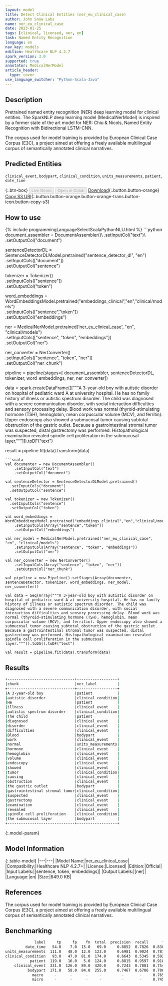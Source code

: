 ```yaml
---
layout: model
title: Detect Clinical Entities (ner_eu_clinical_case)
author: John Snow Labs
name: ner_eu_clinical_case
date: 2023-01-25
tags: [clinical, licensed, ner, en]
task: Named Entity Recognition
language: en
nav_key: models
edition: Healthcare NLP 4.2.7
spark_version: 3.0
supported: true
annotator: MedicalNerModel
article_header:
  type: cover
use_language_switcher: "Python-Scala-Java"
---
```


## Description

Pretrained named entity recognition (NER) deep learning model for clinical entities. The SparkNLP deep learning model (MedicalNerModel) is inspired by a former state of the art model for NER: Chiu & Nicols, Named Entity Recognition with Bidirectional LSTM-CNN.

The corpus used for model training is provided by European Clinical Case Corpus (E3C), a project aimed at offering a freely available multilingual corpus of semantically annotated clinical narratives.

## Predicted Entities

`clinical_event`, `bodypart`, `clinical_condition`, `units_measurements`, `patient`, `date_time`

{:.btn-box}
<button class="button button-orange" disabled>Live Demo</button>
<button class="button button-orange" disabled>Open in Colab</button>
[Download](https://s3.amazonaws.com/auxdata.johnsnowlabs.com/clinical/models/ner_eu_clinical_case_en_4.2.7_3.2_1674657662344.zip){:.button.button-orange}
[Copy S3 URI](s3://auxdata.johnsnowlabs.com/clinical/models/ner_eu_clinical_case_en_4.2.7_3.2_1674657662344.zip){:.button.button-orange.button-orange-trans.button-icon.button-copy-s3}

## How to use



<div class="tabs-box" markdown="1">
{% include programmingLanguageSelectScalaPythonNLU.html %}
```python
document_assembler = DocumentAssembler()\
	.setInputCol("text")\
	.setOutputCol("document")
 
sentenceDetectorDL = SentenceDetectorDLModel.pretrained("sentence_detector_dl", "en")\
	.setInputCols(["document"])\
	.setOutputCol("sentence")

tokenizer = Tokenizer()\
	.setInputCols(["sentence"])\
	.setOutputCol("token")

word_embeddings = WordEmbeddingsModel.pretrained("embeddings_clinical","en","clinical/models")\
	.setInputCols(["sentence","token"])\
	.setOutputCol("embeddings")

ner = MedicalNerModel.pretrained('ner_eu_clinical_case', "en", "clinical/models") \
	.setInputCols(["sentence", "token", "embeddings"]) \
	.setOutputCol("ner")
 
ner_converter = NerConverter()\
	.setInputCols(["sentence", "token", "ner"])\
	.setOutputCol("ner_chunk")

pipeline = pipeline(stages=[
	document_assembler,
	sentenceDetectorDL,
	tokenizer,
	word_embeddings,
	ner,
	ner_converter])

data = spark.createDataFrame([["""A 3-year-old boy with autistic disorder on hospital of pediatric ward A at university hospital. He has no family history of illness or autistic spectrum disorder. The child was diagnosed with a severe communication disorder, with social interaction difficulties and sensory processing delay. Blood work was normal (thyroid-stimulating hormone (TSH), hemoglobin, mean corpuscular volume (MCV), and ferritin). Upper endoscopy also showed a submucosal tumor causing subtotal obstruction of the gastric outlet. Because a gastrointestinal stromal tumor was suspected, distal gastrectomy was performed. Histopathological examination revealed spindle cell proliferation in the submucosal layer."""]]).toDF("text")

result = pipeline.fit(data).transform(data)
```
```scala
val documenter = new DocumentAssembler() 
    .setInputCol("text") 
    .setOutputCol("document")

val sentenceDetector = SentenceDetectorDLModel.pretrained()
  .setInputCols("document")
  .setOutputCol("sentence")

val tokenizer = new Tokenizer()
  .setInputCols("sentence")
  .setOutputCol("token")

val word_embeddings = WordEmbeddingsModel.pretrained("embeddings_clinical","en","clinical/models")
	.setInputCols(Array("sentence","token"))
	.setOutputCol("embeddings")

val ner_model = MedicalNerModel.pretrained("ner_eu_clinical_case", "en", "clinical/models")
    .setInputCols(Array("sentence", "token", "embeddings"))
    .setOutputCol("ner")

val ner_converter = new NerConverter()
    .setInputCols(Array("sentence", "token", "ner"))
    .setOutputCol("ner_chunk")

val pipeline = new Pipeline().setStages(Array(documenter, sentenceDetector, tokenizer, word_embeddings, ner_model, ner_converter))

val data = Seq(Array("""A 3-year-old boy with autistic disorder on hospital of pediatric ward A at university hospital. He has no family history of illness or autistic spectrum disorder. The child was diagnosed with a severe communication disorder, with social interaction difficulties and sensory processing delay. Blood work was normal (thyroid-stimulating hormone (TSH), hemoglobin, mean corpuscular volume (MCV), and ferritin). Upper endoscopy also showed a submucosal tumor causing subtotal obstruction of the gastric outlet. Because a gastrointestinal stromal tumor was suspected, distal gastrectomy was performed. Histopathological examination revealed spindle cell proliferation in the submucosal layer.""")).toDS().toDF("text")

val result = pipeline.fit(data).transform(data)
```
</div>

## Results

```bash
+------------------------------+------------------+
|chunk                         |ner_label         |
+------------------------------+------------------+
|A 3-year-old boy              |patient           |
|autistic disorder             |clinical_condition|
|He                            |patient           |
|illness                       |clinical_event    |
|autistic spectrum disorder    |clinical_condition|
|The child                     |patient           |
|diagnosed                     |clinical_event    |
|disorder                      |clinical_event    |
|difficulties                  |clinical_event    |
|Blood                         |bodypart          |
|work                          |clinical_event    |
|normal                        |units_measurements|
|hormone                       |clinical_event    |
|hemoglobin                    |clinical_event    |
|volume                        |clinical_event    |
|endoscopy                     |clinical_event    |
|showed                        |clinical_event    |
|tumor                         |clinical_condition|
|causing                       |clinical_event    |
|obstruction                   |clinical_event    |
|the gastric outlet            |bodypart          |
|gastrointestinal stromal tumor|clinical_condition|
|suspected                     |clinical_event    |
|gastrectomy                   |clinical_event    |
|examination                   |clinical_event    |
|revealed                      |clinical_event    |
|spindle cell proliferation    |clinical_condition|
|the submucosal layer          |bodypart          |
+------------------------------+------------------+


```

{:.model-param}
## Model Information

{:.table-model}
|---|---|
|Model Name:|ner_eu_clinical_case|
|Compatibility:|Healthcare NLP 4.2.7+|
|License:|Licensed|
|Edition:|Official|
|Input Labels:|[sentence, token, embeddings]|
|Output Labels:|[ner]|
|Language:|en|
|Size:|849.0 KB|

## References

The corpus used for model training is provided by European Clinical Case Corpus (E3C), a project aimed at offering a freely available multilingual corpus of semantically annotated clinical narratives.

## Benchmarking

```bash
             label     tp     fp    fn  total  precision  recall      f1
         date_time   54.0    7.0  15.0   69.0     0.8852  0.7826  0.8308
units_measurements  111.0   48.0  12.0  123.0     0.6981  0.9024  0.7872
clinical_condition   93.0   47.0  81.0  174.0     0.6643  0.5345  0.5924
           patient  119.0   16.0   5.0  124.0     0.8815  0.9597  0.9189
    clinical_event  331.0  126.0  89.0  420.0     0.7243  0.7881  0.7548
          bodypart  171.0   58.0  84.0  255.0     0.7467  0.6706  0.7066
            macro     -      -      -     -         -       -     0.7651
            micro     -      -      -     -         -       -     0.7454
```
